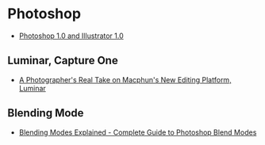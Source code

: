 # Photoshop

* [Photoshop 1.0 and Illustrator 1.0](https://www.facebook.com/adobecreativecloud/videos/2071754582841440/)

## Luminar, Capture One

* [A Photographer's Real Take on Macphun's New Editing Platform, Luminar](https://fstoppers.com/originals/photographers-real-take-macphuns-new-editing-platform-luminar-153715)

## Blending Mode

* [Blending Modes Explained - Complete Guide to Photoshop Blend Modes](https://www.youtube.com/watch?v=MsukMXtEYFQ)

